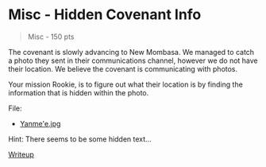 # Misc - Hidden Covenant Info
> Misc - 150 pts

The covenant is slowly advancing to New Mombasa. We managed to catch a photo they sent in their communications channel, however we do not have their location. We believe the covenant is communicating with photos. <br />

Your mission Rookie, is to figure out what their location is by finding the information that is hidden within the photo.

File: 

- [Yanme'e.jpg](src/Yanme'e.jpg)

Hint: There seems to be some hidden text...

[Writeup](writeup/README.md)
